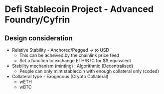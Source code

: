 # Defi Stablecoin Project - Advanced Foundry/Cyfrin

## Design consideration

- Relative Stability - Anchored/Pegged -> to USD
  - This can be acheived by the chainlink price feed
  - Set a function to exchange ETH/BTC for $$ equivalent
- Stability mechanism (minting) : Algorithmic (Decentralised)
  - People can only mint stablecoin with enough collateral only (coded)
- Collateral type - Exogenous (Crypto Collateral)
  - wETH
  - wBTC
